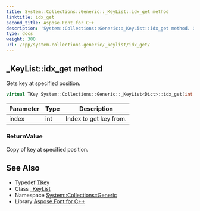 ```yaml
---
title: System::Collections::Generic::_KeyList::idx_get method
linktitle: idx_get
second_title: Aspose.Font for C++
description: 'System::Collections::Generic::_KeyList::idx_get method. Gets key at specified position in C++.'
type: docs
weight: 300
url: /cpp/system.collections.generic/_keylist/idx_get/
---
```

## _KeyList::idx_get method


Gets key at specified position.

```cpp
virtual TKey System::Collections::Generic::_KeyList<Dict>::idx_get(int index) const override
```


| Parameter | Type | Description |
| --- | --- | --- |
| index | int | Index to get key from. |

### ReturnValue

Copy of key at specified position.

## See Also

* Typedef [TKey](../tkey/)
* Class [_KeyList](../)
* Namespace [System::Collections::Generic](../../)
* Library [Aspose.Font for C++](../../../)

